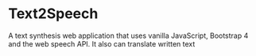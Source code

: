 # Text2Speech
A text synthesis web application that uses vanilla JavaScript, Bootstrap 4 and the web speech API.
It also can translate written text

